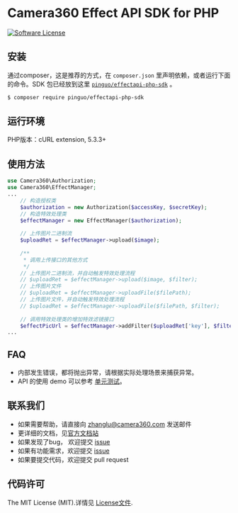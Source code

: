 # Camera360 Effect API SDK for PHP
[![Software License](https://img.shields.io/badge/license-MIT-brightgreen.svg)](LICENSE)

[install-packagist]: https://packagist.org/packages/pinguo/effectapi-php-sdk

## 安装
通过composer，这是推荐的方式，在 `composer.json` 里声明依赖，或者运行下面的命令。SDK 包已经放到这里 [`pinguo/effectapi-php-sdk`][install-packagist] 。

```bash
$ composer require pinguo/effectapi-php-sdk
```

## 运行环境
PHP版本：cURL extension, 5.3.3+

## 使用方法
```php
use Camera360\Authorization;
use Camera360\EffectManager;
...
    // 构造授权类
    $authorization = new Authorization($accessKey, $secretKey);
    // 构造特效处理类
    $effectManager = new EffectManager($authorization);
    
    // 上传图片二进制流
    $uploadRet = $effectManager->upload($image);
    
    /**
     * 调用上传接口的其他方式
     */
    // 上传图片二进制流，并自动触发特效处理流程
    // $uploadRet = $effectManager->upload($image, $filter);
    // 上传图片文件
    // $uploadRet = $effectManager->uploadFile($filePath);
    // 上传图片文件，并自动触发特效处理流程
    // $uploadRet = $effectManager->uploadFile($filePath, $filter);
    
    // 调用特效处理类的增加特效滤镜接口
    $effectPicUrl = $effectManager->addFilter($uploadRet['key'], $filter);
...
```

## FAQ
* 内部发生错误，都将抛出异常，请根据实际处理场景来捕获异常。
* API 的使用 demo 可以参考 [单元测试](https://github.com/pinguo/effectapi-php-sdk/blob/master/tests)。

## 联系我们

* 如果需要帮助，请直接向 <zhanglu@camera360.com> 发送邮件
* 更详细的文档，见[官方文档站](https://sdk.camera360.com/views/index.html)
* 如果发现了bug， 欢迎提交 [issue](https://github.com/pinguo/effectapi-php-sdk/issues)
* 如果有功能需求，欢迎提交 [issue](https://github.com/pinguo/effectapi-php-sdk/issues)
* 如果要提交代码，欢迎提交 pull request

## 代码许可

The MIT License (MIT).详情见 [License文件](https://github.com/pinguo/effectapi-php-sdk/blob/master/LICENSE).
